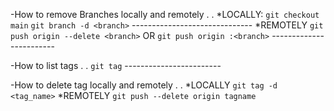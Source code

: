 -How to remove Branches locally and remotely . .
    *LOCALLY:
        `git checkout main`
        `git branch -d <branch>`
    ------------------------------
    *REMOTELY
        `git push origin --delete <branch>`
        OR
        `git push origin :<branch>`
    ------------------------

-How to list tags . .
    `git tag`
    ------------------------

-How to delete tag locally and remotely . .
    *LOCALLY
        `git tag -d <tag_name>`
    *REMOTELY
        `git push --delete origin tagname`
